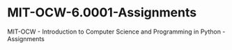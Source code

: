 # MIT-OCW-6.0001-Assignments
MIT-OCW - Introduction to Computer Science and Programming in Python - Assignments
